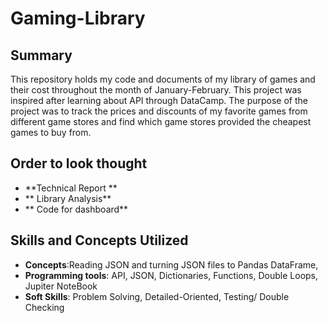 # Gaming-Library

## Summary
This repository holds my code and documents of my library of games and their cost throughout the month of January-February. This project was inspired after learning about API through DataCamp. The purpose of the project was to track the prices and discounts of my favorite games from different game stores and find which game stores provided the cheapest games to buy from.

## Order to look thought
- **Technical Report **
- ** Library Analysis**
- ** Code for dashboard**

## Skills and Concepts Utilized
-  **Concepts**:Reading JSON and turning JSON files to Pandas DataFrame,
- **Programming tools**: API, JSON, Dictionaries, Functions, Double Loops, Jupiter NoteBook
- **Soft Skills**: Problem Solving, Detailed-Oriented, Testing/ Double Checking
  

